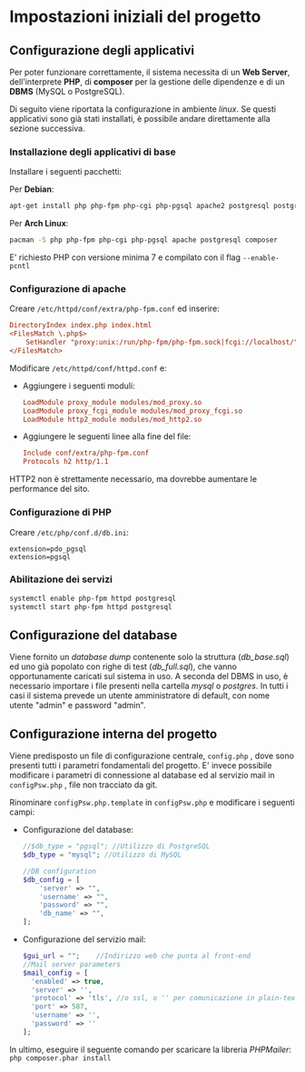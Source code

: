 # Impostazioni iniziali del progetto

## Configurazione degli applicativi

Per poter funzionare correttamente, il sistema necessita di un **Web Server**, dell'interprete **PHP**, di **composer** per la gestione delle dipendenze e di un **DBMS** (MySQL o PostgreSQL).

Di seguito viene riportata la configurazione in ambiente *linux*. Se questi applicativi sono già stati installati, è possibile andare direttamente alla sezione successiva.

### Installazione degli applicativi di base

Installare i seguenti pacchetti: 

Per **Debian**:
```bash
apt-get install php php-fpm php-cgi php-pgsql apache2 postgresql postgresql-client composer
```

Per **Arch Linux**:
```bash
pacman -S php php-fpm php-cgi php-pgsql apache postgresql composer
```

E' richiesto PHP con versione minima 7 e compilato con il flag ```--enable-pcntl```


### Configurazione di apache

Creare ```/etc/httpd/conf/extra/php-fpm.conf``` ed inserire:

```ini
DirectoryIndex index.php index.html
<FilesMatch \.php$>
    SetHandler "proxy:unix:/run/php-fpm/php-fpm.sock|fcgi://localhost/"
</FilesMatch>
```



Modificare ```/etc/httpd/conf/httpd.conf``` e:

- Aggiungere i seguenti moduli:

  ```ini
  LoadModule proxy_module modules/mod_proxy.so
  LoadModule proxy_fcgi_module modules/mod_proxy_fcgi.so
  LoadModule http2_module modules/mod_http2.so
  ```


- Aggiungere le seguenti linee alla fine del file:

  ```ini
  Include conf/extra/php-fpm.conf
  Protocols h2 http/1.1
  ```

HTTP2 non è strettamente necessario, ma dovrebbe aumentare le performance del sito.


### Configurazione di PHP

Creare ```/etc/php/conf.d/db.ini```:

```
extension=pdo_pgsql
extension=pgsql
```

### Abilitazione dei servizi

```bash
systemctl enable php-fpm httpd postgresql
systemctl start php-fpm httpd postgresql
```


## Configurazione del database

Viene fornito un *database dump* contenente solo la struttura (*db_base.sql*) ed uno già popolato con righe di test (*db_full.sql*), che vanno opportunamente caricati sul sistema in uso. A seconda del DBMS in uso, è necessario importare i file presenti nella cartella *mysql* o *postgres*. In tutti i casi il sistema prevede un utente amministratore di default, con nome utente "admin" e password "admin".
  

## Configurazione interna del progetto

Viene predisposto un file di configurazione centrale, ```config.php``` , dove sono presenti tutti i parametri fondamentali del progetto. E' invece possibile modificare i parametri di connessione al database ed al servizio mail in ```configPsw.php``` , file non tracciato da git.

Rinominare ```configPsw.php.template``` in ```configPsw.php``` e modificare i seguenti campi:
- Configurazione del database:
  ```php
  //$db_type = "pgsql"; //Utilizzo di PostgreSQL
  $db_type = "mysql"; //Utilizzo di MySQL

  //DB configuration
  $db_config = [
      'server' => "",
      'username' => "",
      'password' => "",
      'db_name' => "",
  ];
  ```

- Configurazione del servizio mail:
  ```php
  $gui_url = "";    //Indirizzo web che punta al front-end
  //Mail server parameters
  $mail_config = [
    'enabled' => true,
    'server' => '',
    'protocol' => 'tls', //o ssl, o '' per comunicazione in plain-text
    'port' => 587,
    'username' => '',
    'password' => ''
  ];
  ```

In ultimo, eseguire il seguente comando per scaricare la libreria *PHPMailer*:
```php composer.phar install```